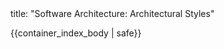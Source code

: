 <frontmatter>
title: "Software Architecture: Architectural Styles"
</frontmatter>

{{container_index_body | safe}}
